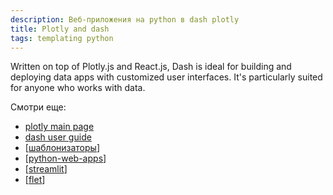 ```yaml
---
description: Веб-приложения на python в dash plotly
title: Plotly and dash
tags: templating python
---
```

Written on top of Plotly.js and React.js, Dash is ideal for building and deploying data apps with customized user interfaces. It's particularly suited for anyone who works with data.

Смотри еще:

- [plotly main page](https://plotly.com/)
- [dash user guide](https://dash.plotly.com/)
- [[шаблонизаторы]]
- [[python-web-apps]]
- [[streamlit]]
- [[flet]]

[//begin]: # "Autogenerated link references for markdown compatibility"
[шаблонизаторы]: ../lists/шаблонизаторы "Шаблонизаторы"
[python-web-apps]: python-web-apps "Pyhon web app"
[streamlit]: streamlit "Streamlit"
[flet]: flet "Flet web apps"
[//end]: # "Autogenerated link references"
